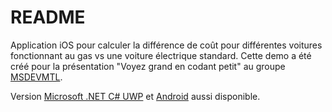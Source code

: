 # README #

Application iOS pour calculer la différence de coût pour différentes voitures fonctionnant au gas vs une voiture électrique standard. Cette demo a été créé pour la présentation "Voyez grand en codant petit" au groupe [MSDEVMTL](http://www.meetup.com/msdevmtl/events/223840239/).

Version [Microsoft .NET C# UWP](https://github.com/Analystik/Cars) et [Android](https://github.com/Analystik/Cars.Android) aussi disponible.